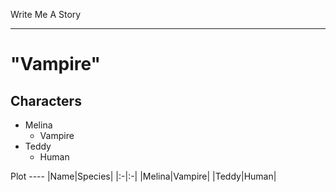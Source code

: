 Write Me A Story
****************
"Vampire"
=========

Characters
----------
- Melina
	- Vampire
- Teddy
	- Human

Plot
----<!--Placeholder-->
|Name|Species|
|:-|:-|
|Melina|Vampire|
|Teddy|Human|
<!--Placeholder-->